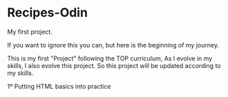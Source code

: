 # Recipes-Odin
My first project.

If you want to ignore this you can, but here is the beginning of my journey.

This is my first "Project" following the TOP curriculum, As I evolve in my skills, I also evolve this project. So this project will be updated according to my skills.

1º Putting HTML basics into practice
